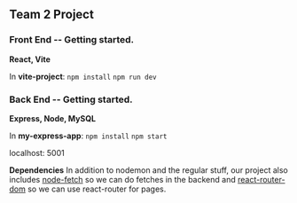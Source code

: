 ## Team 2 Project

### Front End -- Getting started.

**React, Vite**

In **vite-project**:
`npm install`
`npm run dev`

### Back End -- Getting started.

**Express, Node, MySQL**

In **my-express-app**:
`npm install`
`npm start`

localhost: 5001

**Dependencies**
In addition to nodemon and the regular stuff, our project also includes [node-fetch](https://www.npmjs.com/package/node-fetch) so we can do fetches in the backend and [react-router-dom](https://reactrouter.com/en/main) so we can use react-router for pages.
